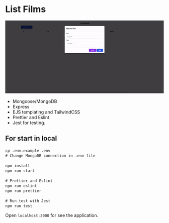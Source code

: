 # List Films

![List films gif](https://raw.githubusercontent.com/falconandrea/simple-nodejs-tests/main/images/list-films.gif)

- Mongoose/MongoDB
- Express
- EJS templating and TailwindCSS
- Prettier and Eslint
- Jest for testing.

## For start in local

```
cp .env.example .env
# Change MongoDB connection in .env file

npm install
npm run start

# Prettier and Eslint
npm run eslint
npm run prettier

# Run test with Jest
npm run test
```

Open `localhost:3000` for see the application.
